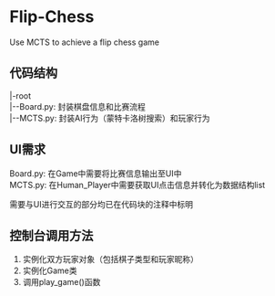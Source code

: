 # Flip-Chess
Use MCTS to achieve a flip chess game

## 代码结构
|-root  
|--Board.py: 封装棋盘信息和比赛流程  
|--MCTS.py: 封装AI行为（蒙特卡洛树搜索）和玩家行为  

## UI需求
Board.py: 在Game中需要将比赛信息输出至UI中  
MCTS.py: 在Human_Player中需要获取UI点击信息并转化为数据结构list  

需要与UI进行交互的部分均已在代码块的注释中标明  

## 控制台调用方法
1. 实例化双方玩家对象（包括棋子类型和玩家昵称）  
2. 实例化Game类  
3. 调用play_game()函数  
